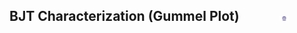 ## BJT Characterization (Gummel Plot) &nbsp; &nbsp; &nbsp; &nbsp; &nbsp; &nbsp; <img src="images/iitkgp.png" width="3%" />
